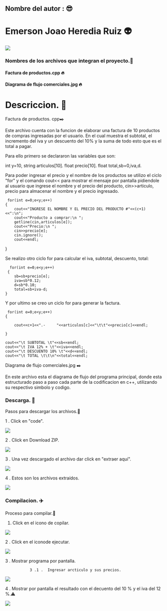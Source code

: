 ## Nombre del autor : :sunglasses:

# Emerson Joao Heredia Ruiz :alien:

![](https://avatars.githubusercontent.com/u/86270484?v=4)

### Nombres de los archivos que integran el proyecto.:star2:

  ####  Factura de productos.cpp :fire:
  #### Diagrama de flujo comerciales.jpg :fire:
  
# Descriccion. :scroll:

  Factura de productos. cpp:black_nib:

Este archivo cuenta con la funcion de elaborar una factura de 10 productos de compras ingresadas por el usuario. En el cual muestra el subtotal,  el incremento del iva y un descuento del 10% y la suma de todo esto que es el total a pagar.

Para ello primero se declararon las variables que son:  

int y=10, 
string articulos[10].
float precio[10].
float total,sb=0,iva,d.

Para poder ingresar el precio y el nombre de los productos se utilizo el ciclo "for" y el comando cout<< para mostrar el mensaje por pantalla pidiendole al usuario que ingrese el nombre y el precio del producto, cin>>articulo, precio para almacenar el nombre y el precio ingresado.
     
     for(int e=0;e<y;e++)
	{	
	    cout<<"INGRESE EL NOMBRE Y EL PRECIO DEL PRODUCTO #"<<(c+1)<<":\n";
        cout<<"Producto a comprar:\n "; 
		getline(cin,articulos[e]);
		cout<<"Precio:\n "; 
		cin>>precio[e];
		cin.ignore();
		cout<<endl;
   }
   
Se realizo otro ciclo for para calcular el iva, subtotal, descuento, total:
      
      for(int e=0;e<y;e++)
     {
    	sb=sb+precio[e];
    	iva=sb*0.12;	
	    d=sb*0.10;
    	total=sb+iva-d;
	}
  
Y  por ultimo se creo un ciclo for para generar la factura.
     
     for(int e=0;e<y;e++)
	{
  
		cout<<c+1<<".-     "<<articulos[c]<<"\t\t"<<precio[c]<<endl;
    
	}
  
	cout<<"\t SUBTOTAL \t"<<sb<<endl;
	cout<<"\t IVA 12% + \t"<<iva<<endl;
	cout<<"\t DESCUENTO 10% \t"<<d<<endl;
	cout<<"\t TOTAL \t\t\n"<<total<<endl;
  
Diagrama de flujo comerciales.jpg :black_nib:

En este archivo esta el diagrama de flujo del programa principal, donde esta estructurado paso a paso cada parte de la codificacion en c++, utilizando su respectivo simbolo  y codigo.

### Descarga. :gem:

Pasos para descargar los archivos.:paperclip:

1 . Click en "code".

![](https://raw.githubusercontent.com/Emerson-Joao-Heredia-Ruiz/IMAGENES/main/descarga.jpeg)

2 . Click en Download ZIP.

![](https://raw.githubusercontent.com/Emerson-Joao-Heredia-Ruiz/IMAGENES/main/descarga2.jpeg)

3 . Una vez descargado el archivo dar click en "extraer aquí".

![](https://raw.githubusercontent.com/LuisAbrahanQuinonezCaicedo/Imagenes/main/3.jpeg)

4 . Estos son los archivos extraídos.

![](https://raw.githubusercontent.com/LuisAbrahanQuinonezCaicedo/Imagenes/main/descarga.jpeg)

### Compilacion. :airplane:

Proceso para compilar.:wrench:

 1. Click  en el icono de copilar.
 
![](https://raw.githubusercontent.com/LuisAbrahanQuinonezCaicedo/Imagenes/main/copilar.jpeg)

2 . Click en el iconode ejecutar.

![](https://raw.githubusercontent.com/LuisAbrahanQuinonezCaicedo/Imagenes/main/ejecutar0.jpeg)

3 . Mostrar programa por pantalla.

               3 .1 .  Ingresar arcticulo y sus precios.
               
   ![](https://raw.githubusercontent.com/LuisAbrahanQuinonezCaicedo/Imagenes/main/ejecutar5.jpeg)
   
4 . Mostrar por pantalla el resultado con el decuento del 10 % y el iva del 12 %.:warning:
            
   ![](https://raw.githubusercontent.com/patriciajama/imagenes/main/ejecutar6.jpeg)
            
			

